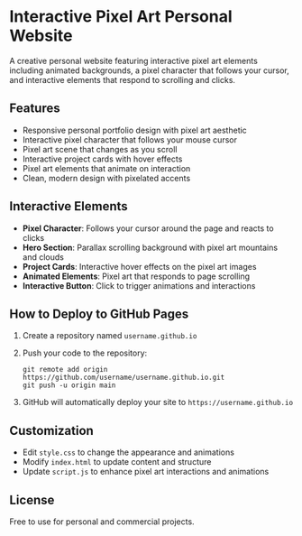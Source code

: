 # Interactive Pixel Art Personal Website

A creative personal website featuring interactive pixel art elements including animated backgrounds, a pixel character that follows your cursor, and interactive elements that respond to scrolling and clicks.

## Features

- Responsive personal portfolio design with pixel art aesthetic
- Interactive pixel character that follows your mouse cursor
- Pixel art scene that changes as you scroll
- Interactive project cards with hover effects
- Pixel art elements that animate on interaction
- Clean, modern design with pixelated accents

## Interactive Elements

- **Pixel Character**: Follows your cursor around the page and reacts to clicks
- **Hero Section**: Parallax scrolling background with pixel art mountains and clouds
- **Project Cards**: Interactive hover effects on the pixel art images
- **Animated Elements**: Pixel art that responds to page scrolling
- **Interactive Button**: Click to trigger animations and interactions

## How to Deploy to GitHub Pages

1. Create a repository named `username.github.io`

2. Push your code to the repository:
   ```
   git remote add origin https://github.com/username/username.github.io.git
   git push -u origin main
   ```

3. GitHub will automatically deploy your site to `https://username.github.io`

## Customization

- Edit `style.css` to change the appearance and animations
- Modify `index.html` to update content and structure
- Update `script.js` to enhance pixel art interactions and animations

## License

Free to use for personal and commercial projects.
